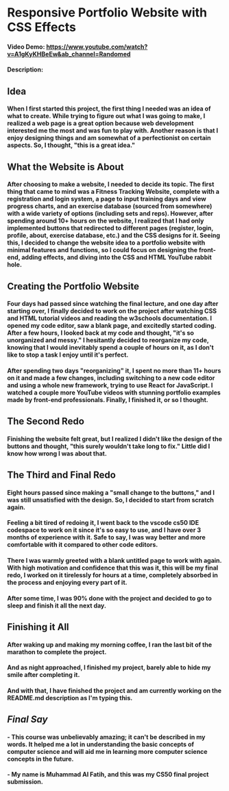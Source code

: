 # Responsive Portfolio Website with CSS Effects
#### Video Demo:  https://www.youtube.com/watch?v=A1gKyKHBeEw&ab_channel=Randomed

#### Description:

## **Idea**

#### When I first started this project, the first thing I needed was an idea of what to create. While trying to figure out what I was going to make, I realized a web page is a great option because web development interested me the most and was fun to play with. Another reason is that I enjoy designing things and am somewhat of a perfectionist on certain aspects. So, I thought, "this is a great idea."

## **What the Website is About**

#### After choosing to make a website, I needed to decide its topic. The first thing that came to mind was a Fitness Tracking Website, complete with a registration and login system, a page to input training days and view progress charts, and an exercise database (sourced from somewhere) with a wide variety of options (including sets and reps). However, after spending around 10+ hours on the website, I realized that I had only implemented buttons that redirected to different pages (register, login, profile, about, exercise database, etc.) and the CSS designs for it. Seeing this, I decided to change the website idea to a portfolio website with minimal features and functions, so I could focus on designing the front-end, adding effects, and diving into the CSS and HTML YouTube rabbit hole.

## **Creating the Portfolio Website**

#### Four days had passed since watching the final lecture, and one day after starting over, I finally decided to work on the project after watching CSS and HTML tutorial videos and reading the w3schools documentation. I opened my code editor, saw a blank page, and excitedly started coding. After a few hours, I looked back at my code and thought, "it's so unorganized and messy." I hesitantly decided to reorganize my code, knowing that I would inevitably spend a couple of hours on it, as I don't like to stop a task I enjoy until it's perfect.

#### After spending two days "reorganizing" it, I spent no more than 11+ hours on it and made a few changes, including switching to a new code editor and using a whole new framework, trying to use React for JavaScript. I watched a couple more YouTube videos with stunning portfolio examples made by front-end professionals. Finally, I finished it, or so I thought.

## **The Second Redo**

#### Finishing the website felt great, but I realized I didn't like the design of the buttons and thought, "this surely wouldn't take long to fix." Little did I know how wrong I was about that.

## **The Third and Final Redo**

#### Eight hours passed since making a "small change to the buttons," and I was still unsatisfied with the design. So, I decided to start from scratch again.

#### Feeling a bit tired of redoing it, I went back to the vscode cs50 IDE codespace to work on it since it's so easy to use, and I have over 3 months of experience with it. Safe to say, I was way better and more comfortable with it compared to other code editors.

#### There I was warmly greeted with a blank untitled page to work with again. With high motivation and confidence that this was it, this will be my final redo, I worked on it tirelessly for hours at a time, completely absorbed in the process and enjoying every part of it.

#### After some time, I was 90% done with the project and decided to go to sleep and finish it all the next day.

## **Finishing it All**

#### After waking up and making my morning coffee, I ran the last bit of the marathon to complete the project.

#### And as night approached, I finished my project, barely able to hide my smile after completing it.

#### And with that, I have finished the project and am currently working on the README.md description as I'm typing this.

## *Final Say*

#### - This course was unbelievably amazing; it can't be described in my words. It helped me a lot in understanding the basic concepts of computer science and will aid me in learning more computer science concepts in the future.

#### - My name is Muhammad Al Fatih, and this was my CS50 final project submission.
